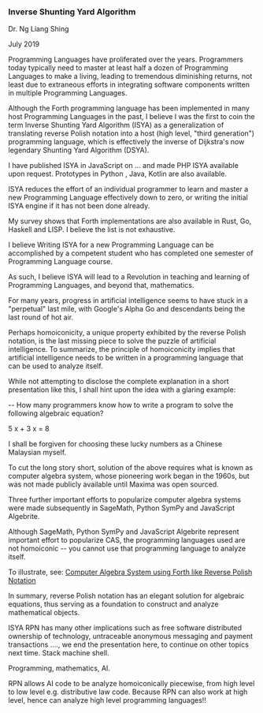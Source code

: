 
### Inverse Shunting Yard Algorithm

Dr. Ng Liang Shing

July 2019

Programming Languages have proliferated over the years. Programmers today typically need to master at least half a dozen of Programming Languages to make a living, leading to tremendous diminishing returns, not least due to extraneous efforts in integrating software components written in multiple Programming Languages. 

Although the Forth programming language has been implemented in many host Programming Languages in the past, I believe I was the first to coin the term Inverse Shunting Yard Algorithm (ISYA) as a generalization of translating reverse Polish notation into a host (high level, "third generation") programming language, which is effectively the inverse of Dijkstra's now legendary Shunting Yard Algorithm (DSYA).

I have published ISYA in JavaScript on ... and made PHP ISYA available upon request. Prototypes in Python , Java, Kotlin are also available. 

ISYA reduces the effort of an individual programmer to learn and master a new Programming Language effectively down to zero, or writing the initial ISYA engine if it has not been done already.

My survey shows that Forth implementations are also available in Rust, Go, Haskell and LISP. I believe the list is not exhaustive. 

I believe Writing ISYA for a new Programming Language can be accomplished by a competent student who has completed one semester of Programming Language course. 

As such, I believe ISYA will lead to a Revolution in teaching and learning of Programming Languages, and beyond that, mathematics.


For many years, progress in artificial intelligence seems to have stuck in a "perpetual" last mile, with Google's Alpha Go and descendants being the last round of hot air. 

Perhaps homoiconicity, a unique property exhibited by the reverse Polish notation, is the last missing piece to solve the puzzle of artificial intelligence. To summarize, the principle of homoiconicity implies that artificial intelligence needs to be written in a programming language that can be used to analyze itself. 

While not attempting to disclose the complete explanation in a short presentation like this, I shall hint upon the idea with a glaring example:

-- How many programmers know how to write a program to solve the following algebraic equation?

5 x + 3 x = 8

I shall be forgiven for choosing these lucky numbers as a Chinese Malaysian myself. 

To cut the long story short, solution of the above requires what is known as computer algebra system, whose pioneering work began in the 1960s, but was not made publicly available until Maxima was open sourced. 

Three further important efforts to popularize computer algebra systems were made subsequently in SageMath, Python SymPy and JavaScript Algebrite. 

Although SageMath, Python SymPy and JavaScript Algebrite represent important effort to popularize CAS, the programming languages used are not homoiconic -- you cannot use that programming language to analyze itself. 

To illustrate, see: [Computer Algebra System using Forth like Reverse Polish Notation]( https://github.com/udexon/SMASH/blob/master/CASFRPN.md)

In summary, reverse Polish notation has an elegant solution for algebraic equations, thus serving as a foundation to construct and analyze mathematical objects.

ISYA RPN has many other implications such as free software distributed ownership of technology, untraceable anonymous messaging and payment transactions ...., we end the presentation here, to continue on other topics next time. Stack machine shell.

Programming, mathematics, AI. 


RPN allows AI code to be analyze homoiconically piecewise, from high level to low level e.g. distributive law code. Because RPN can also work at high level, hence can analyze high level programming languages!!

